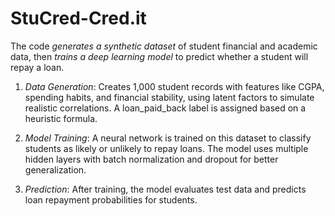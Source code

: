 # StuCred-Cred.it

The code *generates a synthetic dataset* of student financial and academic data, then *trains a deep learning model* to predict whether a student will repay a loan. 

1. *Data Generation*: Creates 1,000 student records with features like CGPA, spending habits, and financial stability, using latent factors to simulate realistic correlations. A loan_paid_back label is assigned based on a heuristic formula.
   
2. *Model Training*: A neural network is trained on this dataset to classify students as likely or unlikely to repay loans. The model uses multiple hidden layers with batch normalization and dropout for better generalization.

3. *Prediction*: After training, the model evaluates test data and predicts loan repayment probabilities for students.
